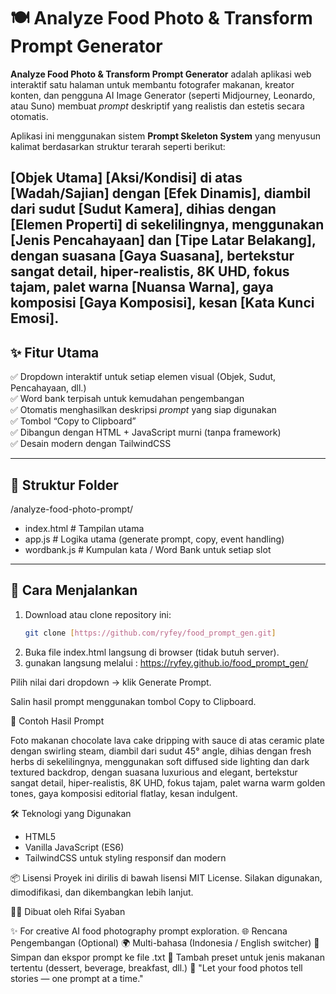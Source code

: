 # 🍽️ Analyze Food Photo & Transform Prompt Generator

**Analyze Food Photo & Transform Prompt Generator** adalah aplikasi web interaktif satu halaman untuk membantu fotografer makanan, kreator konten, dan pengguna AI Image Generator (seperti Midjourney, Leonardo, atau Suno) membuat *prompt* deskriptif yang realistis dan estetis secara otomatis.

Aplikasi ini menggunakan sistem **Prompt Skeleton System** yang menyusun kalimat berdasarkan struktur terarah seperti berikut:

[Objek Utama] [Aksi/Kondisi] di atas [Wadah/Sajian] dengan [Efek Dinamis],
diambil dari sudut [Sudut Kamera],
dihias dengan [Elemen Properti] di sekelilingnya,
menggunakan [Jenis Pencahayaan] dan [Tipe Latar Belakang],
dengan suasana [Gaya Suasana],
bertekstur sangat detail, hiper-realistis, 8K UHD, fokus tajam,
palet warna [Nuansa Warna],
gaya komposisi [Gaya Komposisi], kesan [Kata Kunci Emosi].
---
## ✨ **Fitur Utama**
✅ Dropdown interaktif untuk setiap elemen visual (Objek, Sudut, Pencahayaan, dll.)  
✅ Word bank terpisah untuk kemudahan pengembangan  
✅ Otomatis menghasilkan deskripsi *prompt* yang siap digunakan  
✅ Tombol “Copy to Clipboard”  
✅ Dibangun dengan HTML + JavaScript murni (tanpa framework)  
✅ Desain modern dengan TailwindCSS  

---

## 🧩 **Struktur Folder**
 /analyze-food-photo-prompt/
 - index.html # Tampilan utama
 - app.js # Logika utama (generate prompt, copy, event handling)
 - wordbank.js # Kumpulan kata / Word Bank untuk setiap slot


---

## 🚀 **Cara Menjalankan**
1. Download atau clone repository ini:
   ```bash
   git clone [https://github.com/ryfey/food_prompt_gen.git]
2. Buka file index.html langsung di browser (tidak butuh server).
3. gunakan langsung melalui : https://ryfey.github.io/food_prompt_gen/

Pilih nilai dari dropdown → klik Generate Prompt.

Salin hasil prompt menggunakan tombol Copy to Clipboard.

🧠 Contoh Hasil Prompt

Foto makanan chocolate lava cake dripping with sauce di atas ceramic plate dengan swirling steam, diambil dari sudut 45° angle, dihias dengan fresh herbs di sekelilingnya, menggunakan soft diffused side lighting dan dark textured backdrop, dengan suasana luxurious and elegant, bertekstur sangat detail, hiper-realistis, 8K UHD, fokus tajam, palet warna warm golden tones, gaya komposisi editorial flatlay, kesan indulgent.

🛠️ Teknologi yang Digunakan
- HTML5
- Vanilla JavaScript (ES6)
- TailwindCSS untuk styling responsif dan modern

📦 Lisensi
Proyek ini dirilis di bawah lisensi MIT License.
Silakan digunakan, dimodifikasi, dan dikembangkan lebih lanjut.

👨‍💻 Dibuat oleh
Rifai Syaban

✨ For creative AI food photography prompt exploration.
🌐 Rencana Pengembangan (Optional)
🌍 Multi-bahasa (Indonesia / English switcher)
💾 Simpan dan ekspor prompt ke file .txt
🧠 Tambah preset untuk jenis makanan tertentu (dessert, beverage, breakfast, dll.)
🎨 "Let your food photos tell stories — one prompt at a time."
